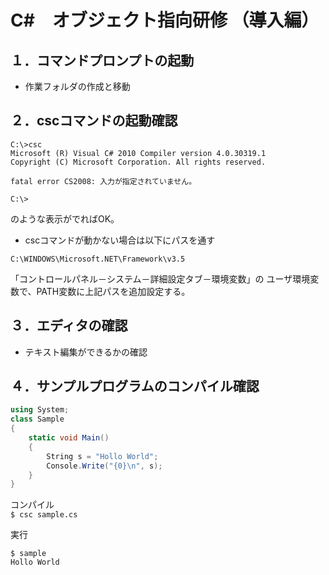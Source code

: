 # C#　オブジェクト指向研修 （導入編）

## １．コマンドプロンプトの起動

* 作業フォルダの作成と移動

## ２．cscコマンドの起動確認

```
C:\>csc
Microsoft (R) Visual C# 2010 Compiler version 4.0.30319.1
Copyright (C) Microsoft Corporation. All rights reserved.

fatal error CS2008: 入力が指定されていません。

C:\>
```
のような表示がでればOK。

* cscコマンドが動かない場合は以下にパスを通す

`C:\WINDOWS\Microsoft.NET\Framework\v3.5`

「コントロールパネル－システム－詳細設定タブ－環境変数」の
ユーザ環境変数で、PATH変数に上記パスを追加設定する。

## ３．エディタの確認

* テキスト編集ができるかの確認

## ４．サンプルプログラムのコンパイル確認

```sample.cs
using System;
class Sample
{
    static void Main()
    {
        String s = "Hollo World";
        Console.Write("{0}\n", s);
    }
}
```

コンパイル  
`$ csc sample.cs`

実行
```
$ sample
Hollo World
```

